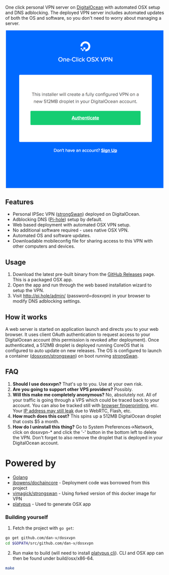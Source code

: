 One click personal VPN server on [DigitalOcean](https://digitalocean.com) with automated OSX setup and DNS adblocking. The deployed VPN server includes automated updates of both the OS and software, so you don't need to worry about managing a server.

![](/static/overview.gif?raw=true)

## Features
* Personal IPSec VPN ([strongSwan](https://www.strongswan.org/)) deployed on DigitalOcean.
* Adblocking DNS ([Pi-hole](https://pi-hole.net/)) setup by default.
* Web based deployment with automated OSX VPN setup.
* No additional software required - uses native OSX VPN.
* Automated OS and software updates.
* Downloadable mobileconfig file for sharing access to this VPN with other computers and devices.

## Usage
1. Download the latest pre-built binary from the [GitHub Releases](https://github.com/dan-v/dosxvpn/releases) page. This is a packaged OSX app.
2. Open the app and run through the web based installation wizard to setup the VPN.
3. Visit http://pi.hole/admin/ (password=dosxvpn) in your browser to modify DNS adblocking settings.

## How it works
A web server is started on application launch and directs you to your web browser. It uses client OAuth authentication to request access to your DigitalOcean account (this permission is revoked after deployment). Once authenticated, a 512MB droplet is deployed running CoreOS that is configured to auto update on new releases. The OS is configured to launch a container ([dosxvpn/strongswan](https://hub.docker.com/r/dosxvpn/strongswan/)) on boot running [strongSwan](https://www.strongswan.org/). 

## FAQ
1. <b>Should I use dosxvpn?</b> That's up to you. Use at your own risk.
2. <b>Are you going to support other VPS providers?</b> Possibly.
3. <b>Will this make me completely anonymous?</b> No, absolutely not. All of your traffic is going through a VPS which could be traced back to your account. You can also be tracked still with [browser fingerprinting](https://panopticlick.eff.org/), etc. Your [IP address may still leak](https://ipleak.net/) due to WebRTC, Flash, etc.
4. <b>How much does this cost?</b> This spins up a 512MB DigitalOcean droplet that costs $5 a month.
5. <b>How do I uninstall this thing?</b> Go to System Preferences->Network, click on dosxvpn-* and click the '-' button in the bottom left to delete the VPN. Don't forget to also remove the droplet that is deployed in your DigitalOcean account.

# Powered by
* [Golang](https://golang.org/)
* [jbowens/dochaincore](https://github.com/jbowens/dochaincore) - Deployment code was borrowed from this project
* [vimagick/strongswan](https://github.com/vimagick/dockerfiles/tree/master/strongswan) - Using forked version of this docker image for VPN
* [platypus](http://www.sveinbjorn.org/platypus) - Used to generate OSX app 

### Building yourself
1. Fetch the project with `go get`:

  ```sh
  go get github.com/dan-v/dosxvpn
  cd $GOPATH/src/github.com/dan-v/dosxvpn
  ```
  
2. Run make to build (will need to install [platypus cli](http://www.sveinbjorn.org/platypus)). CLI and OSX app can then be found under build/osx/x86-64.

  ```sh
  make
  ```